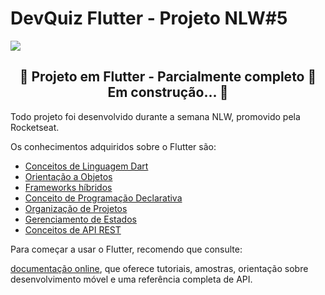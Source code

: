 # DevQuiz Flutter - Projeto NLW#5

<img src="https://flutter.dev/assets/flutter-lockup-1caf6476beed76adec3c477586da54de6b552b2f42108ec5bc68dc63bae2df75.png">

<h2 align="center"> 
	🚧  Projeto em Flutter - Parcialmente completo 🚀 Em construção... 🚧
</h2>

Todo projeto foi desenvolvido durante a semana NLW, promovido pela Rocketseat.

Os conhecimentos adquiridos sobre o Flutter são:

 * [Conceitos de Linguagem Dart](#)
 * [Orientação a Objetos](#)
 * [Frameworks híbridos](#)
 * [Conceito de Programação Declarativa](#)
 * [Organização de Projetos](#)
 * [Gerenciamento de Estados](#)
 * [Conceitos de API REST](#)

Para começar a usar o Flutter, recomendo que consulte:

[documentação online](https://flutter.dev/docs), que oferece tutoriais,
amostras, orientação sobre desenvolvimento móvel e uma referência completa de API.
